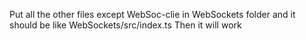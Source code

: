Put all the other files except WebSoc-clie in WebSockets folder and it should be like WebSockets/src/index.ts 
Then it will work
